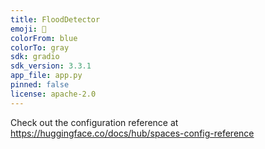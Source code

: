 ```yaml
---
title: FloodDetector
emoji: 🌊
colorFrom: blue
colorTo: gray
sdk: gradio
sdk_version: 3.3.1
app_file: app.py
pinned: false
license: apache-2.0
---
```


Check out the configuration reference at https://huggingface.co/docs/hub/spaces-config-reference
